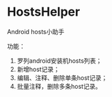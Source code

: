 HostsHelper
===========
Android hosts小助手

功能：

1. 罗列android安装机hosts列表；
2. 新增host记录；
3. 编辑、注释、删除单条host记录；
4. 批量注释，删除多条host记录。

